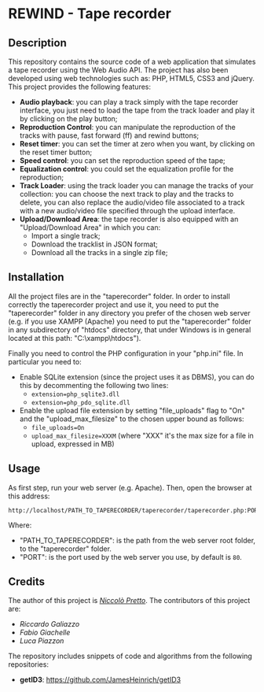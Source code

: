 # REWIND - Tape recorder

## Description

This repository contains the source code of a web application that simulates a tape recorder using the Web Audio API.
The project has also been developed using web technologies such as: PHP, HTML5, CSS3 and jQuery.
This project provides the following features:

*  **Audio playback**:  you can play a track simply with the tape recorder interface, you just need to load the tape from the track loader and play it by clicking on the play button;
*  **Reproduction Control**: you can manipulate the reproduction of the tracks with pause, fast forward (ff) and rewind buttons;
*  **Reset timer**: you can set the timer at zero when you want, by clicking on the reset timer button;
*  **Speed control**: you can set the reproduction speed of the tape;
*  **Equalization control**: you could set the equalization profile for the reproduction;
* **Track Loader**: using the track loader you can manage the tracks of your collection: you can choose the next track to play and the tracks to delete, you can also replace the audio/video file associated to a track with a new audio/video file specified through the upload interface.
* **Upload/Download Area**: the tape recorder is also equipped with an "Upload/Download Area" in which you can:
    * Import a single track;
    * Download the tracklist in JSON format;
    * Download all the tracks in a single zip file;

## Installation
All the project files are in the "taperecorder" folder. In order to install correctly the taperecorder project and use it, you need to put the "taperecorder" folder in any directory you prefer of the chosen web server (e.g.  if you use XAMPP (Apache) you need to put the "taperecorder" folder in any subdirectory of "htdocs" directory, that under Windows is in general located at this path: "C:\xampp\htdocs\").

Finally you need to control the PHP configuration in your "php.ini" file. In particular you need to:
* Enable SQLite extension (since the project uses it as DBMS), you can do this by decommenting the following two lines:
    * ```extension=php_sqlite3.dll```
    *  ```extension=php_pdo_sqlite.dll```
* Enable the upload file extension by setting "file_uploads" flag to "On" and the "upload_max_filesize" to the chosen upper bound as follows:
    * ```file_uploads=On ```
    * ```upload_max_filesize=XXXM``` (where "XXX" it's the max size for a file in upload, expressed in MB)

## Usage
As first step, run your web server (e.g. Apache).
Then, open the browser at this address:
```
http://localhost/PATH_TO_TAPERECORDER/taperecorder/taperecorder.php:PORT
```
Where:
* "PATH_TO_TAPERECORDER": is the path from the web server root folder, to the "taperecorder" folder.
* "PORT": is the port used by the web server you use, by default is ``80``.


## Credits
The author of this project is [*Niccolò Pretto*](http://www.dei.unipd.it/~prettoni/).
The contributors of this project are:
* _Riccardo Galiazzo_
* _Fabio Giachelle_
* _Luca Piazzon_

The repository includes snippets of code and algorithms from the following repositories:
* **getID3**: https://github.com/JamesHeinrich/getID3